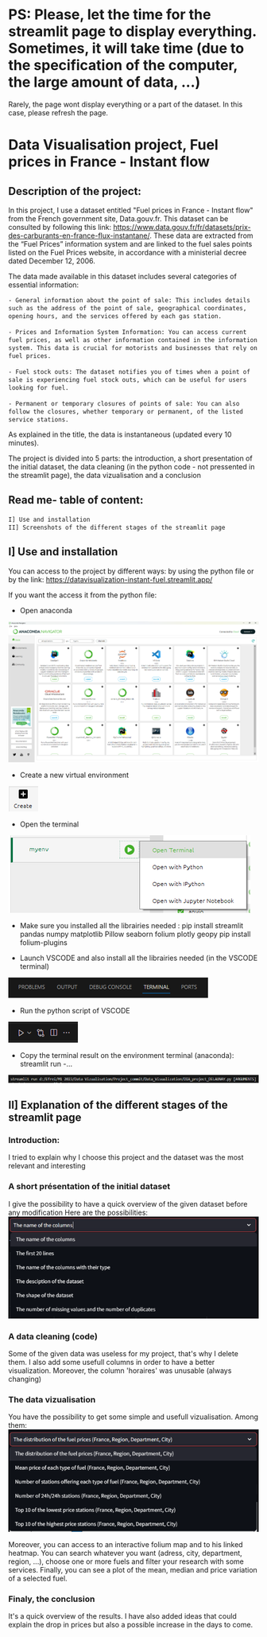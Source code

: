 # PS: Please, let the time for the streamlit page to display everything. Sometimes, it will take time (due to the specification of the computer, the large amount of data, ...)
Rarely, the page wont display everything or a part of the dataset. In this case, please refresh the page.

# Data Visualisation project, Fuel prices in France - Instant flow

## Description of the project:
In this project, I use a dataset entitled "Fuel prices in France - Instant flow" from the French government site, Data.gouv.fr.
This dataset can be consulted by following this link: https://www.data.gouv.fr/fr/datasets/prix-des-carburants-en-france-flux-instantane/.
These data are extracted from the “Fuel Prices” information system and are linked to the fuel sales points listed on the Fuel Prices website, in accordance with a ministerial decree dated December 12, 2006.
 
The data made available in this dataset includes several categories of essential information:

    - General information about the point of sale: This includes details such as the address of the point of sale, geographical coordinates, opening hours, and the services offered by each gas station.

    - Prices and Information System Information: You can access current fuel prices, as well as other information contained in the information system. This data is crucial for motorists and businesses that rely on fuel prices.

    - Fuel stock outs: The dataset notifies you of times when a point of sale is experiencing fuel stock outs, which can be useful for users looking for fuel.

    - Permanent or temporary closures of points of sale: You can also follow the closures, whether temporary or permanent, of the listed service stations.
 
As explained in the title, the data is instantaneous (updated every 10 minutes).
 
The project is divided into 5 parts: the introduction, a short presentation of the initial dataset, the data cleaning (in the python code - not pressented in the streamlit page), the data vizualisation and a conclusion
 
## Read me- table of content:
 
    I] Use and installation
    II] Screenshots of the different stages of the streamlit page
 
## I] Use and installation
You can access to the project by different ways: by using the python file or by the link: https://datavisualization-instant-fuel.streamlit.app/
 
If you want the access it from the python file:

- Open anaconda

![Alt text](image.png)

- Create a new virtual environment

![Alt text](image-1.png)

- Open the terminal

![Alt text](image-2.png)

- Make sure you installed all the librairies needed : pip install streamlit pandas numpy matplotlib Pillow seaborn folium plotly geopy
                                                      pip install folium-plugins

- Launch VSCODE and also install all the librairies needed (in the VSCODE terminal)

![Alt text](image-4.png)

- Run the python script of VSCODE

![Alt text](image-3.png)

- Copy the terminal result on the environment terminal (anaconda): streamlit run -...

![Alt text](image-5.png)
 
## II] Explanation of the different stages of the streamlit page
 
### Introduction:
I tried to explain why I choose this project and the dataset was the most relevant and interesting
 
### A short présentation of the initial dataset
I give the possibility to have a quick overview of the given dataset before any modification
Here are the possibilities:
![Alt text](image-6.png)
 
### A data cleaning (code)
Some of the given data was useless for my project, that's why I delete them.
I also add some usefull columns in order to have a better visualization.
Moreover, the column 'horaires' was unusable (always changing)

### The data vizualisation
You have the possibility to get some simple and usefull vizualisation. Among them:
![Alt text](image-7.png)

Moreover, you can access to an interactive folium map and to his linked heatmap. You can search whatever you want (adress, city, department, region, ...), choose one or more fuels and filter your research with some services.
Finally, you can see a plot of the mean, median and price variation of a selected fuel.

### Finaly, the conclusion
It's a quick overview of the results.
I have also added ideas that could explain the drop in prices but also a possible increase in the days to come.